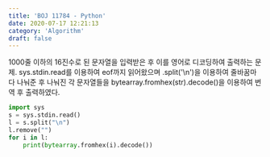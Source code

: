 ```yaml
---
title: 'BOJ 11784 - Python'
date: 2020-07-17 12:21:13
category: 'Algorithm'
draft: false
---
```

1000줄 이하의 16진수로 된 문자열을 입력받은 후 이를 영어로 디코딩하여 출력하는 문제. sys.stdin.read를 이용하여 eof까지 읽어왔으며 .split('\n')을 이용하여 줄바꿈마다 나눠준 후 나눠진 각 문자열들을 bytearray.fromhex(str).decode()을 이용하여 번역 후 출력하였다.
```python
import sys
s = sys.stdin.read()
l = s.split("\n")
l.remove("")
for i in l:
    print(bytearray.fromhex(i).decode())

```